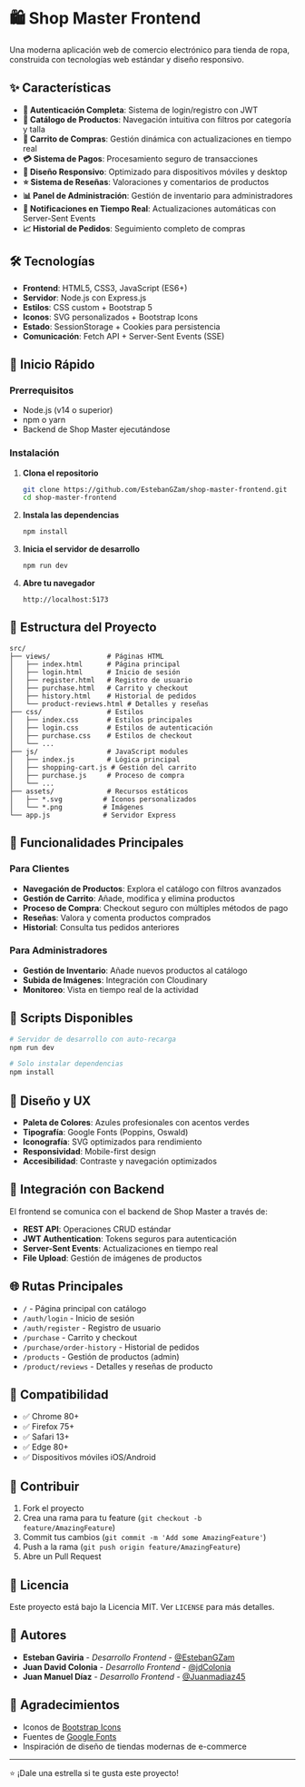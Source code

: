 # 🛍️ Shop Master Frontend

Una moderna aplicación web de comercio electrónico para tienda de ropa, construida con tecnologías web estándar y diseño responsivo.

## ✨ Características

- **🔐 Autenticación Completa**: Sistema de login/registro con JWT
- **👕 Catálogo de Productos**: Navegación intuitiva con filtros por categoría y talla
- **🛒 Carrito de Compras**: Gestión dinámica con actualizaciones en tiempo real
- **💳 Sistema de Pagos**: Procesamiento seguro de transacciones
- **📱 Diseño Responsivo**: Optimizado para dispositivos móviles y desktop
- **⭐ Sistema de Reseñas**: Valoraciones y comentarios de productos
- **📊 Panel de Administración**: Gestión de inventario para administradores
- **🔔 Notificaciones en Tiempo Real**: Actualizaciones automáticas con Server-Sent Events
- **📈 Historial de Pedidos**: Seguimiento completo de compras

## 🛠️ Tecnologías

- **Frontend**: HTML5, CSS3, JavaScript (ES6+)
- **Servidor**: Node.js con Express.js
- **Estilos**: CSS custom + Bootstrap 5
- **Iconos**: SVG personalizados + Bootstrap Icons
- **Estado**: SessionStorage + Cookies para persistencia
- **Comunicación**: Fetch API + Server-Sent Events (SSE)

## 🚀 Inicio Rápido

### Prerrequisitos

- Node.js (v14 o superior)
- npm o yarn
- Backend de Shop Master ejecutándose

### Instalación

1. **Clona el repositorio**

   ```bash
   git clone https://github.com/EstebanGZam/shop-master-frontend.git
   cd shop-master-frontend
   ```

2. **Instala las dependencias**

   ```bash
   npm install
   ```

3. **Inicia el servidor de desarrollo**

   ```bash
   npm run dev
   ```

4. **Abre tu navegador**
   ```
   http://localhost:5173
   ```

## 📁 Estructura del Proyecto

```
src/
├── views/              # Páginas HTML
│   ├── index.html      # Página principal
│   ├── login.html      # Inicio de sesión
│   ├── register.html   # Registro de usuario
│   ├── purchase.html   # Carrito y checkout
│   ├── history.html    # Historial de pedidos
│   └── product-reviews.html # Detalles y reseñas
├── css/                # Estilos
│   ├── index.css       # Estilos principales
│   ├── login.css       # Estilos de autenticación
│   ├── purchase.css    # Estilos de checkout
│   └── ...
├── js/                 # JavaScript modules
│   ├── index.js        # Lógica principal
│   ├── shopping-cart.js # Gestión del carrito
│   ├── purchase.js     # Proceso de compra
│   └── ...
├── assets/             # Recursos estáticos
│   ├── *.svg          # Iconos personalizados
│   └── *.png          # Imágenes
└── app.js             # Servidor Express
```

## 🎯 Funcionalidades Principales

### Para Clientes

- **Navegación de Productos**: Explora el catálogo con filtros avanzados
- **Gestión de Carrito**: Añade, modifica y elimina productos
- **Proceso de Compra**: Checkout seguro con múltiples métodos de pago
- **Reseñas**: Valora y comenta productos comprados
- **Historial**: Consulta tus pedidos anteriores

### Para Administradores

- **Gestión de Inventario**: Añade nuevos productos al catálogo
- **Subida de Imágenes**: Integración con Cloudinary
- **Monitoreo**: Vista en tiempo real de la actividad

## 🔧 Scripts Disponibles

```bash
# Servidor de desarrollo con auto-recarga
npm run dev

# Solo instalar dependencias
npm install
```

## 🎨 Diseño y UX

- **Paleta de Colores**: Azules profesionales con acentos verdes
- **Tipografía**: Google Fonts (Poppins, Oswald)
- **Iconografía**: SVG optimizados para rendimiento
- **Responsividad**: Mobile-first design
- **Accesibilidad**: Contraste y navegación optimizados

## 🔗 Integración con Backend

El frontend se comunica con el backend de Shop Master a través de:

- **REST API**: Operaciones CRUD estándar
- **JWT Authentication**: Tokens seguros para autenticación
- **Server-Sent Events**: Actualizaciones en tiempo real
- **File Upload**: Gestión de imágenes de productos

## 🌐 Rutas Principales

- `/` - Página principal con catálogo
- `/auth/login` - Inicio de sesión
- `/auth/register` - Registro de usuario
- `/purchase` - Carrito y checkout
- `/purchase/order-history` - Historial de pedidos
- `/products` - Gestión de productos (admin)
- `/product/reviews` - Detalles y reseñas de producto

## 📱 Compatibilidad

- ✅ Chrome 80+
- ✅ Firefox 75+
- ✅ Safari 13+
- ✅ Edge 80+
- ✅ Dispositivos móviles iOS/Android

## 🤝 Contribuir

1. Fork el proyecto
2. Crea una rama para tu feature (`git checkout -b feature/AmazingFeature`)
3. Commit tus cambios (`git commit -m 'Add some AmazingFeature'`)
4. Push a la rama (`git push origin feature/AmazingFeature`)
5. Abre un Pull Request

## 📄 Licencia

Este proyecto está bajo la Licencia MIT. Ver `LICENSE` para más detalles.

## 👥 Autores

- **Esteban Gaviria** - _Desarrollo Frontend_ - [@EstebanGZam](https://github.com/EstebanGZam)
- **Juan David Colonia** - _Desarrollo Frontend_ - [@jdColonia](https://github.com/jdColonia)
- **Juan Manuel Díaz** - _Desarrollo Frontend_ - [@Juanmadiaz45](https://github.com/Juanmadiaz45)

## 🙏 Agradecimientos

- Iconos de [Bootstrap Icons](https://icons.getbootstrap.com/)
- Fuentes de [Google Fonts](https://fonts.google.com/)
- Inspiración de diseño de tiendas modernas de e-commerce

---

⭐ ¡Dale una estrella si te gusta este proyecto!
